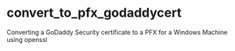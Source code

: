 # convert_to_pfx_godaddycert
Converting a GoDaddy Security certificate to a PFX for a Windows Machine using openssl
